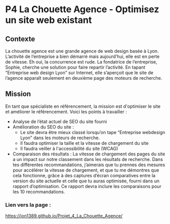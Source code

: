 # P4 La Chouette Agence - Optimisez un site web existant

## Contexte

La chouette agence est une grande agence de web design basée à Lyon. L’activité de l’entreprise a bien démarré mais aujourd’hui, elle est en perte de vitesse. Eh oui, la concurrence est rude. La fondatrice de l’entreprise, Sophie, cherche une solution pour faire repartir l’activité. En tapant “Entreprise web design Lyon” sur Internet, elle s’aperçoit que le site de l’agence apparaît seulement en deuxième page des moteurs de recherche. 

## Mission

En tant que spécialiste en référencement, la mission est d'optimiser le site et améliorer le référencement.
Voici les points à travailler :
- Analyse de l’état actuel de SEO du site fourni
- Amélioration du SEO du site :
  - Le site devra être mieux classé lorsqu’on tape “Entreprise webdesign Lyon” dans les moteurs de recherche.
  - Il faudra optimiser la taille et la vitesse de chargement du site
  - Il faudra veiller à l'accessibilité du site (WCAG)
- Comparaison des résultats : La vitesse de chargement des pages du site a un impact sur notre classement dans les résultats de recherche. Dans tes différentes recommandations, j’aimerais que tu prennes des mesures pour accélérer la vitesse de chargement, et que tu me démontres que cela fonctionne, grâce à des captures d’écran comparatives entre la version du site actuelle et celle que tu auras optimisée, fourni dans un rapport d’optimisation. Ce rapport devra inclure les comparaisons pour les 10 recommandations.

### Lien vers la page :
https://jon1389.github.io/Projet_4_La_Chouette_Agence/
